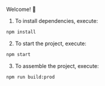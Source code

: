 Welcome! 🚀

1. To install dependencies, execute:

```sh
npm install
```

2. To start the project, execute:

```sh
npm start
```

3. To assemble the project, execute:

```sh
npm run build:prod
```
